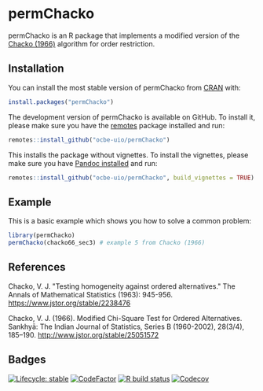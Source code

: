 # permChacko

permChacko is an R package that implements a modified version of the [Chacko (1966)](https://www.jstor.org/stable/25051572) algorithm for order restriction.

## Installation

You can install the most stable version of permChacko from [CRAN](https://CRAN.R-project.org) with:

```r
install.packages("permChacko")
```

The development version of permChacko is available on GitHub. To install it, please make sure you have the [remotes](https://remotes.r-lib.org/) package installed and run:

```r
remotes::install_github("ocbe-uio/permChacko")
```

This installs the package without vignettes. To install the vignettes, please make sure you have [Pandoc installed](https://pandoc.org/installing.html) and run:

```r
remotes::install_github("ocbe-uio/permChacko", build_vignettes = TRUE)
```

## Example

This is a basic example which shows you how to solve a common problem:

```r
library(permChacko)
permChacko(chacko66_sec3) # example 5 from Chacko (1966)
```

## References

Chacko, V. J. "Testing homogeneity against ordered alternatives." The Annals of Mathematical Statistics (1963): 945-956. https://www.jstor.org/stable/2238476

Chacko, V. J. (1966). Modified Chi-Square Test for Ordered Alternatives. Sankhyā: The Indian Journal of Statistics, Series B (1960-2002), 28(3/4), 185–190. http://www.jstor.org/stable/25051572

## Badges

<!-- badges: start -->
[![Lifecycle: stable](https://img.shields.io/badge/lifecycle-stable-brightgreen.svg)](https://lifecycle.r-lib.org/articles/stages.html#stable)
[![CodeFactor](https://www.codefactor.io/repository/github/ocbe-uio/permChacko/badge)](https://www.codefactor.io/repository/github/ocbe-uio/permChacko)
[![R build status](https://github.com/ocbe-uio/permChacko/workflows/R-CMD-check/badge.svg)](https://github.com/ocbe-uio/permChacko/actions)
[![Codecov](https://codecov.io/gh/ocbe-uio/permChacko/branch/develop/graph/badge.svg)](https://codecov.io/gh/ocbe-uio/permChacko)
<!-- badges: end -->
